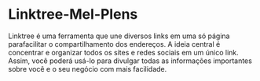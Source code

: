 # Linktree-Mel-Plens
Linktree é uma ferramenta que une diversos links em uma só página parafacilitar o compartilhamento dos endereços. A ideia central é concentrar e organizar todos os sites e redes sociais em um único link. Assim, você poderá usá-lo para divulgar todas as informações importantes sobre você e o seu negócio com mais facilidade.
